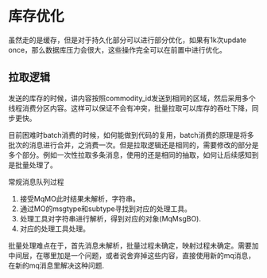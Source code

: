 # 库存优化

虽然走的是缓存，但是对于持久化部分可以进行部分优化，如果有1k次update once，那么数据库压力会很大，这些操作完全可以在前置中进行优化。

## 拉取逻辑

发送的库存的时候，讲内容按照commodity_id发送到相同的区域，然后采用多个线程消费分区内容。这样可以保证不会有冲突，批量拉取可以库存的吞吐下降，同步更快。



目前困难时batch消费的时候，如何能做到代码的复用，batch消费的原理是将多批次的消息进行合并，之消费一次。但是拉取逻辑还是相同的，需要修改的部分是多个部分。例如一次性拉取多条消息，使用的还是相同的抽取，如何让后续感知到是批量处理了。



常规消息队列过程

1. 接受MqMO此时结果未解析，字符串。
2. 通过MO的msgtype和subtype寻找到对应的处理工具。
3. 处理工具对字符串进行解析，得到对应的对象(MqMsgBO).
4. 对应的处理工具处理。



批量处理难点在于，首先消息未解析，批量过程未确定，映射过程未确定。需要加中间层，在哪里加是一个问题，或者说舍弃掉这些内容，直接使用新的mq消息，在新的mq消息里解决这种问题.